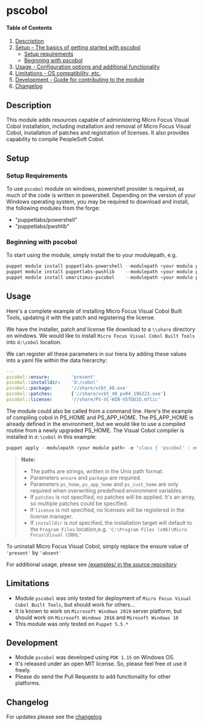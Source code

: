 # pscobol

#### Table of Contents

1. [Description](#description)
2. [Setup - The basics of getting started with pscobol](#setup)
    * [Setup requirements](#setup-requirements)
    * [Beginning with pscobol](#beginning-with-pscobol)
3. [Usage - Configuration options and additional functionality](#usage)
4. [Limitations - OS compatibility, etc.](#limitations)
5. [Development - Guide for contributing to the module](#development)
6. [Changelog](#changelog)

## Description

This module adds resources capable of administering Micro Focus Visual Cobol installation, including installation and removal of
Micro Focus Visual Cobol, installation of patches and registration of licenses.  It also provides capability to compile PeopleSoft Cobol.

## Setup

### Setup Requirements

To use `pscobol` module on windows, powershell provider is required, as much of the code is written in powershell.  Depending on the version of your Windows operating system, you may be required to download and install, the following modules from the forge:

* "puppetlabs/powershell"
* "puppetlabs/pwshlib"

### Beginning with pscobol

To start using the module, simply install the to your modulepath, e.g.

```powershell
puppet module install puppetlabs-powershell --modulepath <your module path>
puppet module install puppetlabs-pwshlib    --modulepath <your module path>
puppet module install umaritimus-pscobol    --modulepath <your module path>
```

## Usage

Here's a complete example of installing Micro Focus Visual Cobol Built Tools, updating it with the patch and registering the license.

We have the installer, patch and license file download to a `\\share` directory on windows.  We would like to install `Micro Focus Visual Cobol Built Tools` into `d:\cobol` location.

We can register all these parameters in our hiera by adding these values into a yaml file within the data hierarchy:

```yaml
---
pscobol::ensure:        'present'
pscobol::installdir:    'd:/cobol'
pscobol::package:       '//share/vcbt_40.exe'
pscobol::patches:       ['//share/vcbt_40_pu04_196223.exe']
pscobol::license:       '//share/PS-VC-WIN-VSTUDIO.mflic'
```

The module could also be called from a command line.  Here's the example of compiling cobol in PS_HOME and PS_APP_HOME.  The PS_APP_HOME is already defined in the environment, but we would like to use a compiled routine from a newly upgraded PS_HOME.  The Visual Cobol compiler is installed in `d:\cobol` in this example:

```powershell
puppet apply --modulepath <your module path> -e "class { 'pscobol' : ensure => 'present', targets => ['PS_HOME','PS_APP_HOME'] , installdir => 'd:/cobol', ps_home => 'd:/oracle/product/psft/pt/8.57.12' , }"
```

> **Note:**
> * The paths are strings, written in the Unix path format.
> * Parameters `ensure` and `package` are required.
> * Parameters `ps_home`, `ps_app_home` and `ps_cust_home` are only required when overwriting predefined environment variables.
> * If `patches` is not specified, no patches will be applied. It's an array, so multiple patches could be specified.
> * If `license` is not specified, no licenses will be registered in the license manager.
> * If `installdir` is not specified, the installation target will default to the `Program Files` location,e.g. `'C:\Program Files (x86)\Micro Focus\Visual COBOL'`

To uninstall Micro Focus Visual Cobol, simply replace the ensure value of `'present'` by `'absent'`

For additional usage, please see [/examples/ in the source repository](https://github.com/umaritimus/pscobol/blob/master/examples)

## Limitations

* Module `pscobol` was only tested for deployment of `Micro Focus Visual Cobol Built Tools`, but should work for others...
* It is known to work on `Microsoft Windows 2019` server platform, but should work on `Microsoft Windows 2016` and `Mirosoft Windows 10`
* This module was only tested on `Puppet 5.5.*`

## Development

* Module `pscobol` was developed using `PDK 1.15` on Windows OS.
* It's released under an open MIT license. So, please feel free ot use it freely.
* Please do send the Pull Requests to add functionality for other platforms.

## Changelog

For updates please see the [changelog](https://github.com/umaritimus/pscobol/blob/master/CHANGELOG.md)
